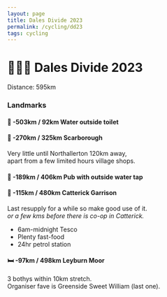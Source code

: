 ```yaml
---
layout: page
title: Dales Divide 2023
permalink: /cycling/dd23
tags: cycling
---
```


# 🏁🚵‍♀️ Dales Divide 2023

Distance: 595km

### Landmarks
#### 🚰 **-503km / 92km Water outside toilet**

#### 🛒 **-270km / 325km Scarborough**  
Very little until Northallerton 120km away,  
apart from a few limited hours village shops.

#### 🚰 **-189km / 406km Pub with outside water tap**

#### 🛒 **-115km / 480km Catterick Garrison**  
Last resupply for a while so make good use of it.  
_or a few kms before there is co-op in Catterick._
* 6am-midnight Tesco
* Plenty fast-food
* 24hr petrol station

#### 🛏 **-97km / 498km Leyburn Moor**  
3 bothys within 10km stretch.  
Organiser fave is Greenside Sweet William (last one).
